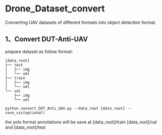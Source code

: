 # Drone_Dataset_convert
Converting UAV datasets of different formats into object detection format.

## 1、Convert DUT-Anti-UAV
prepare dataset as follow format:
```
[data_root]
├── test
│   ├── img
│   └── xml
├── train
│   ├── img
│   └── xml
└── val
    ├── img
    └── xml
```
```
python convert_DUT_Anti_UAV.py --data_root [data_root] --save_vis(optional)
```
the yolo format annotations will be save at [data_root]/train [data_root]/val and [data_root]/test